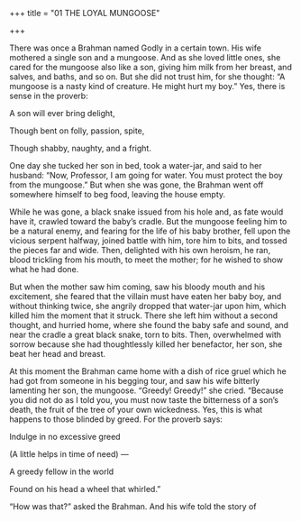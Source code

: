 +++
title = "01 THE LOYAL MUNGOOSE"

+++

There was once a Brahman named Godly in a certain town. His wife mothered a single son and a mungoose. And as she loved little ones, she cared for the mungoose also like a son, giving him milk from her breast, and salves, and baths, and so on. But she did not trust him, for she thought: “A mungoose is a nasty kind of creature. He might hurt my boy.” Yes, there is sense in the proverb:

A son will ever bring delight,

Though bent on folly, passion, spite,

Though shabby, naughty, and a fright.

One day she tucked her son in bed, took a water-jar, and said to her husband: “Now, Professor, I am going for water. You must protect the boy from the mungoose.” But when she was gone, the Brahman went off somewhere himself to beg food, leaving the house empty.

While he was gone, a black snake issued from his hole and, as fate would have it, crawled toward the baby’s cradle. But the mungoose feeling him to be a natural enemy, and fearing for the life of his baby brother, fell upon the vicious serpent halfway, joined battle with him, tore him to bits, and tossed the pieces far and wide. Then, delighted with his own heroism, he ran, blood trickling from his mouth, to meet the mother; for he wished to show what he had done.

But when the mother saw him coming, saw his bloody mouth and his excitement, she feared that the villain must have eaten her baby boy, and without thinking twice, she angrily dropped that water-jar upon him, which killed him the moment that it struck. There she left him without a second thought, and hurried home, where she found the baby safe and sound, and near the cradle a great black snake, torn to bits. Then, overwhelmed with sorrow because she had thoughtlessly killed her benefactor, her son, she beat her head and breast.

At this moment the Brahman came home with a dish of rice gruel which he had got from someone in his begging tour, and saw his wife bitterly lamenting her son, the mungoose. “Greedy\! Greedy\!” she cried. “Because you did not do as I told you, you must now taste the bitterness of a son’s death, the fruit of the tree of your own wickedness. Yes, this is what happens to those blinded by greed. For the proverb says:

Indulge in no excessive greed

\(A little helps in time of need\) —

A greedy fellow in the world

Found on his head a wheel that whirled.”

“How was that?” asked the Brahman. And his wife told the story of
